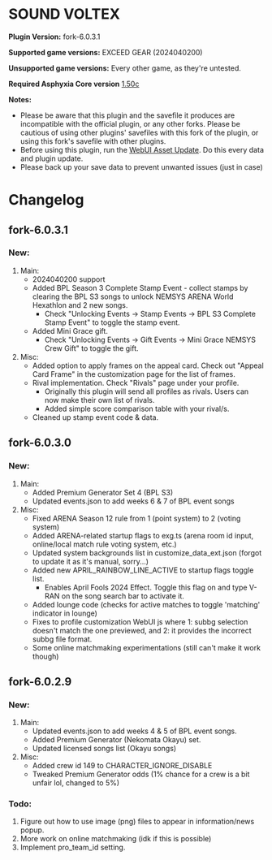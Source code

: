 # SOUND VOLTEX

**Plugin Version:** fork-6.0.3.1

**Supported game versions:** EXCEED GEAR (2024040200)

**Unsupported game versions:** Every other game, as they're untested.

**Required Asphyxia Core version** [1.50c](https://github.com/asphyxia-core/asphyxia-core.github.io/releases/tag/v1.50)

**Notes:**
- Please be aware that this plugin and the savefile it produces are incompatible with the official plugin, or any other forks. Please be cautious of using other plugins' savefiles with this fork of the plugin, or using this fork's savefile with other plugins.
- Before using this plugin, run the [WebUI Asset Update](/plugin/sdvx@asphyxia/update%20webui%20assets). Do this every data and plugin update.
- Please back up your save data to prevent unwanted issues (just in case)


Changelog
===========
## fork-6.0.3.1

### New:

1. Main:
	- 2024040200 support
	- Added BPL Season 3 Complete Stamp Event - collect stamps by clearing the BPL S3 songs to unlock NEMSYS ARENA World Hexathlon and 2 new songs.
		- Check "Unlocking Events -> Stamp Events -> BPL S3 Complete Stamp Event" to toggle the stamp event.
	- Added Mini Grace gift.
		- Check "Unlocking Events -> Gift Events -> Mini Grace NEMSYS Crew Gift" to toggle the gift.
2. Misc:
	- Added option to apply frames on the appeal card. Check out "Appeal Card Frame" in the customization page for the list of frames.
	- Rival implementation. Check "Rivals" page under your profile.
		- Originally this plugin will send all profiles as rivals. Users can now make their own list of rivals.
		- Added simple score comparison table with your rival/s.
	- Cleaned up stamp event code & data.


## fork-6.0.3.0

### New:

1. Main:
	- Added Premium Generator Set 4 (BPL S3)
	- Updated events.json to add weeks 6 & 7 of BPL event songs
2. Misc:
	- Fixed ARENA Season 12 rule from 1 (point system) to 2 (voting system)
	- Added ARENA-related startup flags to exg.ts (arena room id input, online/local match rule voting system, etc.)
	- Updated system backgrounds list in customize\_data\_ext.json (forgot to update it as it's manual, sorry...)
	- Added new APRIL\_RAINBOW\_LINE\_ACTIVE to startup flags toggle list. 
		- Enables April Fools 2024 Effect. Toggle this flag on and type V-RAN on the song search bar to activate it.
	- Added lounge code (checks for active matches to toggle 'matching' indicator in lounge)
	- Fixes to profile customization WebUI js where 1: subbg selection doesn't match the one previewed, and 2: it provides the incorrect subbg file format. 
	- Some online matchmaking experimentations (still can't make it work though)


## fork-6.0.2.9

### New:

1. Main:
	- Updated events.json to add weeks 4 & 5 of BPL event songs.
	- Added Premium Generator (Nekomata Okayu) set.
	- Updated licensed songs list (Okayu songs)
2. Misc:
	- Added crew id 149 to CHARACTER\_IGNORE\_DISABLE
	- Tweaked Premium Generator odds (1% chance for a crew is a bit unfair lol, changed to 5%)


### Todo:

1. Figure out how to use image (png) files to appear in information/news popup.
2. More work on online matchmaking (idk if this is possible)
3. Implement pro_team_id setting.

